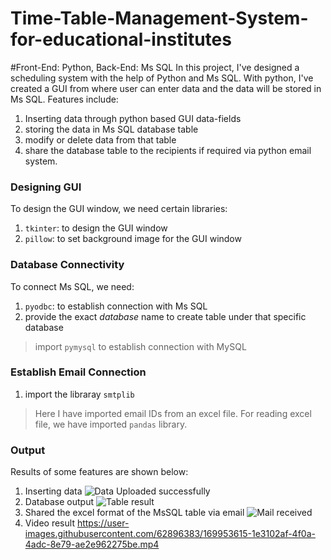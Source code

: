 # Time-Table-Management-System-for-educational-institutes
#Front-End: Python, Back-End: Ms SQL
In this project, I've designed a scheduling system with the help of Python and Ms SQL.
With python, I've created a GUI from where user can enter data and the data will be stored in Ms SQL.
Features include:
1. Inserting data through python based GUI data-fields
2. storing the data in Ms SQL database table
3. modify or delete data from that table
4. share the database table to the recipients if required via python email system.

### Designing GUI
To design the GUI window, we need certain libraries:
1. ```tkinter```: to design the GUI window
2. ```pillow```: to set background image for the GUI window

### Database Connectivity
To connect Ms SQL, we need:
1. ```pyodbc```: to establish connection with Ms SQL
2. provide the exact _database_ name to create table under that specific database
> import ```pymysql``` to establish connection with MySQL

### Establish Email Connection
1. import the libraray ```smtplib```
> Here I have imported email IDs from an excel file. For reading excel file, we have imported ```pandas``` library.

### Output
Results of some features are shown below:
1. Inserting data
![Data Uploaded successfully](https://user-images.githubusercontent.com/62896383/169952775-d1ab7014-54ec-476a-a3c4-f6f0e433bf6b.png)
2. Database output
![Table result](https://user-images.githubusercontent.com/62896383/169952911-ea124580-2daa-47d3-93d9-d856fcd9ff67.png)
3. Shared the excel format of the MsSQL table via email
![Mail received](https://user-images.githubusercontent.com/62896383/169953338-0e8c996d-761e-4d82-b86d-156f9547f31e.png)
4. Video result
https://user-images.githubusercontent.com/62896383/169953615-1e3102af-4f0a-4adc-8e79-ae2e962275be.mp4


